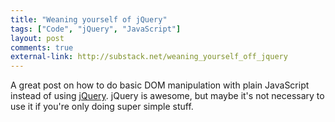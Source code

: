 ```yaml
---
title: "Weaning yourself of jQuery"
tags: ["Code", "jQuery", "JavaScript"]
layout: post
comments: true
external-link: http://substack.net/weaning_yourself_off_jquery
---
```


A great post on how to do basic DOM manipulation with plain JavaScript instead of using [jQuery](http://jquery.com/). jQuery is awesome, but maybe it's not necessary to use it if you're only doing super simple stuff.
